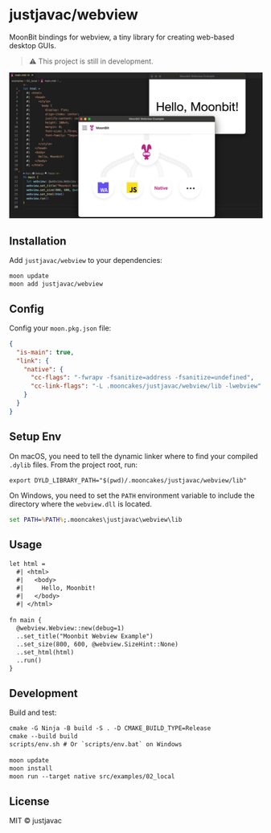 # justjavac/webview

MoonBit bindings for webview, a tiny library for creating web-based desktop
GUIs.

> ⚠️ This project is still in development.

![moonbit webview demo](asserts/moonbit-webview.png)

## Installation

Add `justjavac/webview` to your dependencies:

```shell
moon update
moon add justjavac/webview
```

## Config

Config your `moon.pkg.json` file:

```json
{
  "is-main": true,
  "link": {
    "native": {
      "cc-flags": "-fwrapv -fsanitize=address -fsanitize=undefined",
      "cc-link-flags": "-L .mooncakes/justjavac/webview/lib -lwebview"
    }
  }
}
```

## Setup Env

On macOS, you need to tell the dynamic linker where to find your compiled `.dylib` files. From the project root, run:

```shell
export DYLD_LIBRARY_PATH="$(pwd)/.mooncakes/justjavac/webview/lib"
```

On Windows, you need to set the `PATH` environment variable to include the directory where the `webview.dll` is located.

```bat
set PATH=%PATH%;.mooncakes\justjavac\webview\lib
```

## Usage

```moonbit
let html =
  #| <html>
  #|   <body>
  #|     Hello, Moonbit!
  #|   </body>
  #| </html>

fn main {
  @webview.Webview::new(debug=1)
  ..set_title("Moonbit Webview Example")
  ..set_size(800, 600, @webview.SizeHint::None)
  ..set_html(html)
  ..run()
}
```

## Development

Build and test:

```shell
cmake -G Ninja -B build -S . -D CMAKE_BUILD_TYPE=Release
cmake --build build
scripts/env.sh # Or `scripts/env.bat` on Windows

moon update
moon install
moon run --target native src/examples/02_local
```

## License

MIT © justjavac
